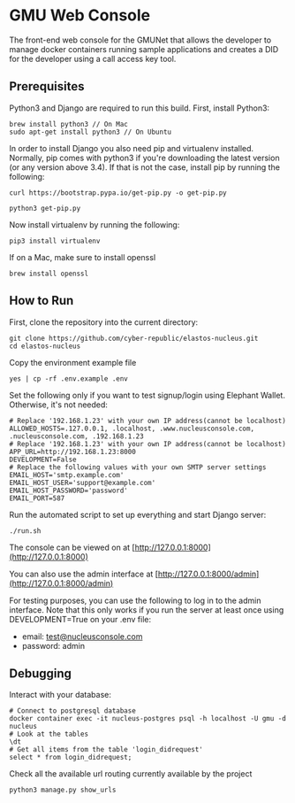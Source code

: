 # GMU Web Console

The front-end web console for the GMUNet that allows the developer to manage docker containers running sample applications and creates a DID for the developer using a call access key tool.

## Prerequisites

Python3 and Django are required to run this build. First, install Python3:

```
brew install python3 // On Mac
sudo apt-get install python3 // On Ubuntu
```

In order to install Django you also need pip and virtualenv installed. Normally, pip comes with python3 if you're downloading the latest version (or any version above 3.4). If that is not the case, install pip by running the following:

```
curl https://bootstrap.pypa.io/get-pip.py -o get-pip.py
```

```
python3 get-pip.py
```

Now install virtualenv by running the following:

```
pip3 install virtualenv
```

If on a Mac, make sure to install openssl
```
brew install openssl
```

## How to Run

First, clone the repository into the current directory:

```
git clone https://github.com/cyber-republic/elastos-nucleus.git
cd elastos-nucleus
```

Copy the environment example file
```
yes | cp -rf .env.example .env
```

Set the following only if you want to test signup/login using Elephant Wallet. Otherwise, it's not needed:
```
# Replace '192.168.1.23' with your own IP address(cannot be localhost)
ALLOWED_HOSTS=.127.0.0.1, .localhost, .www.nucleusconsole.com, .nucleusconsole.com, .192.168.1.23
# Replace '192.168.1.23' with your own IP address(cannot be localhost)
APP_URL=http://192.168.1.23:8000
DEVELOPMENT=False
# Replace the following values with your own SMTP server settings
EMAIL_HOST='smtp.example.com'
EMAIL_HOST_USER='support@example.com'
EMAIL_HOST_PASSWORD='password'
EMAIL_PORT=587
```
Run the automated script to set up everything and start Django server:
```
./run.sh
```

The console can be viewed on at [http://127.0.0.1:8000](http://127.0.0.1:8000)

You can also use the admin interface at [http://127.0.0.1:8000/admin](http://127.0.0.1:8000/admin)

For testing purposes, you can use the following to log in to the admin interface. Note that this only works if you run the server at least once using DEVELOPMENT=True on your .env file:
- email: test@nucleusconsole.com
- password: admin

## Debugging

Interact with your database:

```
# Connect to postgresql database
docker container exec -it nucleus-postgres psql -h localhost -U gmu -d nucleus
# Look at the tables
\dt
# Get all items from the table 'login_didrequest'
select * from login_didrequest;
```

Check all the available url routing currently available by the project

```
python3 manage.py show_urls
```
